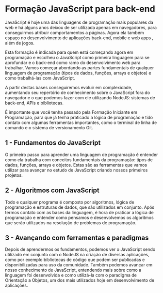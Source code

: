 # Formação JavaScript para back-end

JavaScript é hoje uma das linguagens de programação mais populares da web e há alguns anos deixou de ser utilizada apenas em navegadores, para conseguirmos atribuir comportamentos a páginas. Agora ela também espaço no desenvolvimento de aplicações back-end, mobile e web apps , além de jogos.

Esta formação é indicada para quem está começando agora em programação e escolheu o JavaScript como primeira linguagem para se aprofundar e o back-end como ramo do desenvolvimento web para trabalhar. Vamos começar abordando as partes fundamentais de qualquer linguagem de programação (tipos de dados, funções, arrays e objetos) e como trabalhá-las com JavaScript.

A partir destas bases conseguiremos evoluir em complexidade, aumentando seu repertório de conhecimento sobre o JavaScript fora do navegador e o que podemos fazer com ele utilizando NodeJS: sistemas de back-end, APIs e bibliotecas.

É importante que você tenha passado pela Formação Iniciante em Programação, para que já tenha praticado a lógica de programação e tido contato com algumas ferramentas importantes, como o terminal de linha de comando e o sistema de versionamento Git.

## 1 - Fundamentos do JavaScript
  O primeiro passo para aprender uma linguagem de programação é entender como ela trabalha com conceitos fundamentais da programação: tipos de dados, funções, arrays e objetos. Estas são as ferramentas que vamos utilizar para avançar no estudo de JavaScript criando nossos primeiros projetos.

## 2 - Algoritmos com JavaScript
  Todo e qualquer programa é composto por algoritmos, lógica de programação e estruturas de dados, que são utilizados em conjunto. Após termos contato com as bases da linguagem, é hora de praticar a lógica de programação e entender como pensamos e desenvolvemos os algoritmos que serão utilizados na resolução de problemas de programação.

## 3 - Avançando com ferramentas e paradigmas
  Depois de aprendermos os fundamentos, podemos ver o JavaScript sendo utilizado em conjunto com o NodeJS na criação de diversas aplicações, como por exemplo bibliotecas de código que podem ser publicadas e disponibilizadas para uso da comunidade. Também podemos avançar em nosso conhecimento de JavaScript, entendendo mais sobre como a linguagem foi desenvolvida e como utilizá-la com o paradigma de Orientação a Objetos, um dos mais utilizados hoje em desenvolvimento de aplicações.


